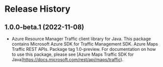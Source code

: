 # Release History

## 1.0.0-beta.1 (2022-11-08)

- Azure Resource Manager Traffic client library for Java. This package contains Microsoft Azure SDK for Traffic Management SDK. Azure Maps Traffic REST APIs. Package tag 1.0-preview. For documentation on how to use this package, please see [Azure Maps Traffic SDK for Java]https://docs.microsoft.com/rest/api/maps/traffic).

